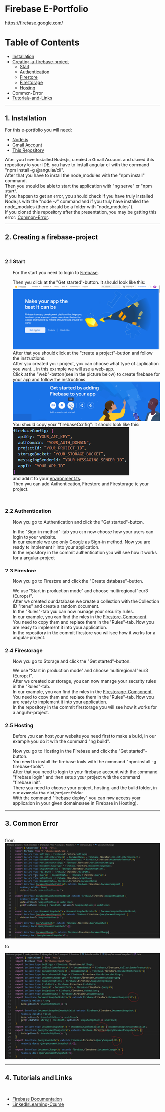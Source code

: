 # Firebase E-Portfolio
https://firebase.google.com/
# Table of Contents
- [Installation](#1-installation)
- [Creating-a-firebase-project](#2-creating-a-firebase-project)
    - [Start](#21-start)
    - [Authentication](#22-authentication)
    - [Firestore](#23-firestore)
    - [Firestorage](#24-firestorage)
    - [Hosting](#25-hosting)
- [Common-Error](#3-common-error)
- [Tutorials-and-Links](#4-tutorials-and-links)
---
## 1. Installation
For this e-portfolio you will need:

- [Node.js](https://nodejs.org/en)
- [Gmail Account](https://www.google.com/intl/de/gmail/about/)
- [This Repository](https://github.com/willizielke/firebase-project)

After you have installed Node.js, created a Gmail Account and cloned this repository to your IDE, you have to install angular cli with the command "npm install -g @angular/cli".   
After that you have to install the node_modules with the "npm install" command.   
Then you should be able to start the application with "ng serve" or "npm start".    
If you happen to get an error, you should check if you have truly installed Node.js with the "node -v" command and if you truly have installed the node_modules (there should be a folder with "node_modules").  
 If you cloned this repository after the presentation, you may be getting this error: [Common-Error](#3-common-error).
<br>


---
## 2. Creating a firebase-project
<br>

### 2.1 Start
<div style="padding-left: 25px;">
For the start you need to login to <a href="https://firebase.google.com/">Firebase</a>.

Then you click at the "Get started"-button. It should look like this:  <img src="firebase-project/src/assets/getStarted.png" alt="getStarted">
After that you should click at the "create a project"-button and follow the instructions.   
After you created your project, you can choose what type of application you want... in this example we will use a web-app.   
Click at the "web"-button(see in the picture below) to create firebase for your app and follow the instructions.
<img src="firebase-project/src/assets/web.png" alt="web">
You should copy your "firebaseConfig": it should look like this: <img src="firebase-project/src/assets/firebaseConfig.png" alt="Postman-Home">   
and add it to your <a href="https://github.com/willizielke/firebase-project/blob/main/firebase-project/src/app/environments/environment.ts">environment.ts</a>.  
Then you can add Authentication, Firestore and Firestorage to your project.
</div>
<br>

### 2.2 Authentication
<div style="padding-left: 25px;">
Now you go to Authentication and click the "Get started"-button.

In the "Sign-in method"-tab you can now choose how your users can login to your website.  
In our example we use only Google as Sign-in method.
Now you are ready to implement it into your application.  
In the repository in the commit authentication you will see how it works for a angular-project.
</div>

### 2.3 Firestore
<div style="padding-left: 25px;">
Now you go to Firestore and click the "Create database"-button.

We use "Start in production mode" and choose multiregional "eur3 (Europe)".  
After we created our database we create a collection with the Collection ID "items" and create a random document.  
In the "Rules"-tab you can now manage your security rules.  
In our example, you can find the rules in the <a href="https://github.com/willizielke/firebase-project/tree/main/firebase-project/src/app/components/firestore">Firestore-Component</a>.  
You need to copy them and replace them in the "Rules"-tab.
Now you are ready to implement it into your application.  
In the repository in the commit firestore you will see how it works for a angular-project.
</div>

### 2.4 Firestorage
<div style="padding-left: 25px;">
Now you go to Storage and click the "Get started"-button.  

We use "Start in production mode" and choose multiregional "eur3 (Europe)".  
After we created our storage, you can now manage your security rules in the "Rules"-tab.  
In our example, you can find the rules in the <a href="https://github.com/willizielke/firebase-project/tree/main/firebase-project/src/app/components/firestorage">Firestorage-Component</a>.  
You need to copy them and replace them in the "Rules"-tab.
Now you are ready to implement it into your application.  
In the repository in the commit firestorage you will see how it works for a angular-project.
</div>

### 2.5 Hosting
<div style="padding-left: 25px;">
Before you can host your website you need first to make a build, in our example you do it with the command "ng build".  

Now you go to Hosting in the Firebase and click the "Get started"-button.  
You need to install the firebase tools with the command "npm install -g firebase-tools".  
After that you need to login to your firebase account with the command "firebase login" and then setup your project with the command "firebase init".  
There you need to choose your project, hosting, and the build folder, in our example the dist/project folder.  
With the command "firebase deploy" you can now access your application in your given domains(see in Firebase in Hosting).
</div>

---
## 3. Common Error
<br>
<div>
from

<img src="firebase-project/src/assets/commonerror.png" alt="commonerror">

to

<img src="firebase-project/src/assets/commonerror2.png" alt="commonerror">
</div>

---
## 4. Tutorials and Links
<br>

- [Firebase Documentation](https://firebase.google.com/docs/?hl=de&authuser=0&_gl=1*1hqw1ap*_ga*OTcxMzMyNzc5LjE2NzY0NjkxMTE.*_ga_CW55HF8NVT*MTY4NjY5MjE2Mi42MS4xLjE2ODY2OTYwNDMuMC4wLjA.)
- [LinkedInLearning-Course](https://www.linkedin.com/learning/firebase-essential-training/)
